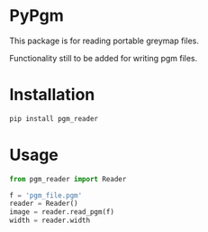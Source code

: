 # PyPgm

This package is for reading portable greymap files.

Functionality still to be added for writing pgm files.

# Installation

```cmd
pip install pgm_reader
```

# Usage

```python
from pgm_reader import Reader

f = 'pgm_file.pgm'
reader = Reader()
image = reader.read_pgm(f)
width = reader.width
```